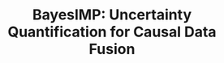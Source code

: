 ---
layout: default
title: "BayesIMP: Uncertainty Quantification for Causal Data Fusion"
authors: <ins>Siu Lun Chau*</ins>, Jean-François Ton*, Javier González, Yee Whye Teh, Dino Sejdinovic
venue: Conference on Neural Information Processing Systems (NeurIPS)
venue_short: NeurIPS
year: 2021
pdf: https://proceedings.neurips.cc/paper/2021/file/1ca5c750a30312d1919ae6a4d636dcc4-Paper.pdf
code: 
video: https://slideslive.com/38968202/bayesimp-uncertainty-quantification-for-causal-data-fusion?ref=recommended
preprint: "false"
thumbnail: "../assets/img/publications/2021-bayesimp.png"
---